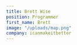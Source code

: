 ```yaml
---
title: Brett Wise
position: Programmer
first_name: Brett
image: "/uploads/map.png"
company: icanmakeitbetter
---
```


